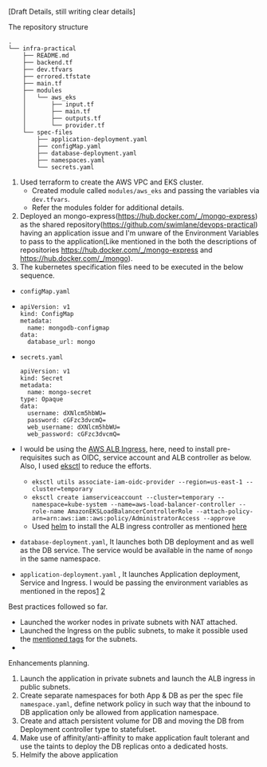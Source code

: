 [Draft Details, still writing clear details]

The repository structure
```
.
└── infra-practical
    ├── README.md
    ├── backend.tf
    ├── dev.tfvars
    ├── errored.tfstate
    ├── main.tf
    ├── modules
    │   └── aws_eks
    │       ├── input.tf
    │       ├── main.tf
    │       ├── outputs.tf
    │       └── provider.tf
    └── spec-files
        ├── application-deployment.yaml
        ├── configMap.yaml
        ├── database-deployment.yaml
        ├── namespaces.yaml
        └── secrets.yaml
```
1. Used terraform to create the AWS VPC and EKS cluster.
   - Created module called `modules/aws_eks` and passing the variables via `dev.tfvars`.
   - Refer the modules folder for additional details.
2. Deployed an mongo-express(https://hub.docker.com/_/mongo-express) as the shared repository(https://github.com/swimlane/devops-practical) having an application issue and I'm unware of the Environment Variables to pass to the application(Like mentioned in the both the descriptions of repositories https://hub.docker.com/_/mongo-express and https://hub.docker.com/_/mongo).
3. The kubernetes specification files need to be executed in the below sequence.
  - `configMap.yaml`
  - ```
    apiVersion: v1
    kind: ConfigMap
    metadata:
      name: mongodb-configmap
    data:
      database_url: mongo
    ```

  - `secrets.yaml`

    ```
    apiVersion: v1
    kind: Secret
    metadata:
      name: mongo-secret
    type: Opaque
    data:
      username: dXNlcm5hbWU=
      password: cGFzc3dvcmQ=
      web_username: dXNlcm5hbWU=
      web_password: cGFzc3dvcmQ=
    ```
  - I would be using the [AWS ALB Ingress](https://docs.aws.amazon.com/eks/latest/userguide/alb-ingress.html), here, need to install pre-requisites such as OIDC, service account and ALB controller as below. Also, I used [eksctl](https://eksctl.io/) to reduce the efforts.
    - `eksctl utils associate-iam-oidc-provider --region=us-east-1 --cluster=temporary`
    - `eksctl create iamserviceaccount --cluster=temporary --namespace=kube-system --name=aws-load-balancer-controller --role-name AmazonEKSLoadBalancerControllerRole --attach-policy-arn=arn:aws:iam::aws:policy/AdministratorAccess --approve`
    - Used [helm](https://helm.sh/) to install the ALB ingress controller as mentioned [here](https://docs.aws.amazon.com/eks/latest/userguide/lbc-helm.html)
  - `database-deployment.yaml`, It launches both DB deployment and as well as the DB service. The service would be available in the name of `mongo` in the same namespace.
  - `application-deployment.yaml` , It launches Application deployment, Service and Ingress. I would be passing the environment variables as mentioned in the repos[1](https://hub.docker.com/_/mongo-express) [2](https://hub.docker.com/_/mongo)

Best practices followed so far.
- Launched the worker nodes in private subnets with NAT attached.
- Launched the Ingress on the public subnets, to make it possible used the [mentioned tags](https://docs.aws.amazon.com/eks/latest/userguide/alb-ingress.html#:~:text=Value%20%E2%80%93%201-,Public%20subnets,-%E2%80%93%20Must%20be%20tagged) for the subnets.
- 

Enhancements planning.
1. Launch the application in private subnets and launch the ALB ingress in public subnets.
2. Create separate namespaces for both App & DB as per the spec file `namespace.yaml`, define network policy in such way that the inbound to DB application only be allowed from application namespace.
3. Create and attach persistent volume for DB and moving the DB from Deployment controller type to statefulset.
4. Make use of affinity/anti-affinity to make application fault tolerant and use the taints to deploy the DB replicas onto a dedicated hosts.
5. Helmify the above application
